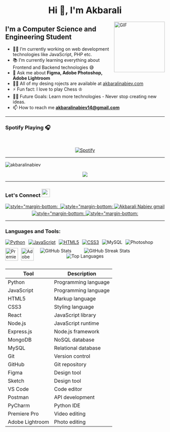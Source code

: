 <h1 align="center">Hi 👋, I'm Akbarali</h1>

<img align="right" alt="GIF" height="160px" src="https://media.giphy.com/media/du3J3cXyzhj75IOgvA/giphy.gif" />


## I'm a Computer Science and Engineering Student  

- 👨‍💻 I’m currently working on web development technologies like JavaScript, PHP etc.
- 📚 I’m currently learning everything about Frontend and Backend technologies 😅
- 💬 Ask me about **Figma, Adobe Photoshop, Adobe Lightroom**
- 👨‍💻 All of my desing rojects are available at [akbaralinabiev.com](https://akbaralinabiev.com/)
- ⚡ Fun fact: I love to play Chess &#9812;
- 💪🏼 Future Goals: Learn more technologies - Never stop creating new ideas.
- 📫 How to reach me **akbaralinabiev14@gmail.com**

---

### Spotify Playing 🎧


&nbsp;<div align="center">
  [![Spotify](https://novatorem.vercel.app/api/spotify?background_color=0d1117&border_color=ffffff)](https://open.spotify.com/user/31oekecwz2sroyewwuwyt4wy4zum)
</div>

---

<p align="left"> <img src="https://komarev.com/ghpvc/?username=akbaralinabiev&label=Profile%20views&color=0e75b6&style=flat" alt="akbaralinabiev" /> </p>

<p align="center">
  <img alig src="https://github-profile-trophy.vercel.app/?username=akbaralinabiev&column=7&rank=SSS,SS,S,AAA,AA,A,B,C" />
</p>

---

### Let's Connect <img src="https://raw.githubusercontent.com/ShahriarShafin/ShahriarShafin/main/Assets/handshake.gif" height="26px">

<div align="center">
 <a href="https://www.linkedin.com/in/akbarali-nabiev-4b89a1212/" target="_blank">
<img src=https://img.shields.io/badge/linkedin-%231E77B5.svg?&style=for-the-badge&logo=linkedin&logoColor=white alt= style="margin-bottom: 5px;" />
</a>
  
  
<a href="https://github.com/akbaralinabiev" target="_blank">
    <img src="https://img.shields.io/badge/GitHub-100000?style=for-the-badge&logo=github&logoColor=white" alt="" style="margin-bottom: 5px;" />
</a>

 <a href="https://twitter.com/zukunftigerarzt" target="_blank">
<img src=https://img.shields.io/badge/twitter-%2300acee.svg?&style=for-the-badge&logo=twitter&logoColor=white alt= style="margin-bottom: 5px;" />
</a>

<a href="mailto:akbaralinabiev14@gmail.com" target="_blank">
  <img src="https://img.shields.io/badge/Gmail-D14836?style=for-the-badge&logo=gmail&logoColor=white" alt="Akbarali Nabiev gmail" style="margin-bottom: 5px;" />
</a>

<a href="https://www.instagram.com/akbarali_nabiev/" target="_blank">
<img src=https://img.shields.io/badge/Instagram-E4405F?style=for-the-badge&logo=instagram&logoColor=white alt= style="margin-bottom: 5px;" />
</a>
                                                                                                                                                 
<a href="https://www.facebook.com/akbarali.nabiev14" target="_blank">
<img src=https://img.shields.io/badge/Facebook-1877F2?style=for-the-badge&logo=facebook&logoColor=white alt= style="margin-bottom: 5px;" />
</a>  
 


  
</div>  

---

<h3 align="left">Languages and Tools:</h3>

 <div style="display: flex; flex-wrap: wrap; gap: 10px;">
    <a href="#">
        <img src="https://img.shields.io/badge/python-%233776AB.svg?style=for-the-badge&logo=python&logoColor=white" alt="Python">
    </a>
    <a href="#">
        <img src="https://img.shields.io/badge/javascript-%23323330.svg?style=for-the-badge&logo=javascript&logoColor=%23F7DF1E" alt="JavaScript">
    </a>
    <a href="#">
        <img src="https://img.shields.io/badge/html5-%23E34F26.svg?style=for-the-badge&logo=html5&logoColor=white" alt="HTML5">
    </a>
    <a href="#">
        <img src="https://img.shields.io/badge/css3-%231572B6.svg?style=for-the-badge&logo=css3&logoColor=white" alt="CSS3">
    </a>
     <a href="#" style="text-decoration: none;">
        <img src="https://img.shields.io/badge/mysql-%234479A1.svg?style=for-the-badge&logo=mysql&logoColor=white" alt="MySQL">
    </a>
  <a href="#" style="text-decoration: none;">
    <img src="https://img.shields.io/badge/photoshop-%2331A8FF.svg?style=for-the-badge&logo=adobephotoshop&logoColor=white" alt="Photoshop">
</a>
    <a href="#" style="text-decoration: none;">
    <img src="https://www.vectorlogo.zone/logos/adobe_premierepro/adobe_premierepro-icon.svg" alt="Premiere Pro" width="40" height="40">
</a>

<a href="#" style="text-decoration: none;">
    <img src="https://www.vectorlogo.zone/logos/adobe_lightroom/adobe_lightroom-icon.svg" alt="Adobe Lightroom" width="40" height="40">
</a>



---

<div align="center">
  <div style="display: flex; justify-content: center;">
    <img src="https://github-readme-stats.vercel.app/api?username=akbaralinabiev&theme=tokyonight&hide_border=false&include_all_commits=true&count_private=true" alt="GitHub Stats" style="margin-right: 40px;">
    <img src="https://github-readme-streak-stats.herokuapp.com/?user=akbaralinabiev&theme=tokyonight&hide_border=false" alt="GitHub Streak Stats">
  </div>
  <img src="https://github-readme-stats.vercel.app/api/top-langs/?username=akbaralinabiev&theme=tokyonight&hide_border=false&include_all_commits=true&count_private=true&layout=compact" alt="Top Languages">
</div>


| Tool        | Description          |
|-------------|----------------------|
| Python      | Programming language |
| JavaScript  | Programming language |
| HTML5       | Markup language      |
| CSS3        | Styling language     |
| React       | JavaScript library   |
| Node.js     | JavaScript runtime   |
| Express.js  | Node.js framework    |
| MongoDB     | NoSQL database       |
| MySQL       | Relational database  |
| Git         | Version control      |
| GitHub      | Git repository       |
| Figma       | Design tool          |
| Sketch      | Design tool          |
| VS Code     | Code editor          |
| Postman     | API development      |
| PyCharm     | Python IDE           |
| Premiere Pro| Video editing        |
| Adobe Lightroom | Photo editing      |





